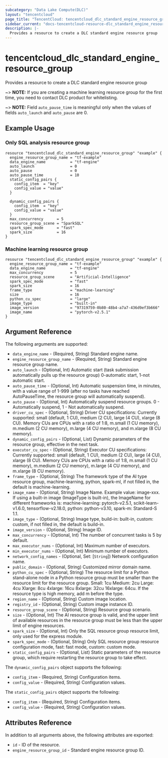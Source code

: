 ```yaml
---
subcategory: "Data Lake Compute(DLC)"
layout: "tencentcloud"
page_title: "TencentCloud: tencentcloud_dlc_standard_engine_resource_group"
sidebar_current: "docs-tencentcloud-resource-dlc_standard_engine_resource_group"
description: |-
  Provides a resource to create a DLC standard engine resource group
---
```


# tencentcloud_dlc_standard_engine_resource_group

Provides a resource to create a DLC standard engine resource group

~> **NOTE:** If you are creating a machine learning resource group for the first time, you need to contact DLC product for whitelisting.

~> **NOTE:** Field `auto_pause_time` is meaningful only when the values ​​of fields `auto_launch` and `auto_pause` are 0.

## Example Usage

### Only SQL analysis resource group

```hcl
resource "tencentcloud_dlc_standard_engine_resource_group" "example" {
  engine_resource_group_name = "tf-example"
  data_engine_name           = "tf-engine"
  auto_launch                = 0
  auto_pause                 = 0
  auto_pause_time            = 10
  static_config_pairs {
    config_item  = "key"
    config_value = "value"
  }

  dynamic_config_pairs {
    config_item  = "key"
    config_value = "value"
  }
  max_concurrency      = 5
  resource_group_scene = "SparkSQL"
  spark_spec_mode      = "fast"
  spark_size           = 16
}
```

### Machine learning resource group

```hcl
resource "tencentcloud_dlc_standard_engine_resource_group" "example" {
  engine_resource_group_name = "tf-example"
  data_engine_name           = "tf-engine"
  max_concurrency            = 5
  resource_group_scene       = "Artificial-Intelligence"
  spark_spec_mode            = "fast"
  spark_size                 = 16
  frame_type                 = "machine-learning"
  size                       = 16
  python_cu_spec             = "large"
  image_type                 = "built-in"
  image_version              = "97319759-0b80-48b4-a7a7-436d9ef3b666"
  image_name                 = "pytorch-v2.5.1"
}
```

## Argument Reference

The following arguments are supported:

* `data_engine_name` - (Required, String) Standard engine name.
* `engine_resource_group_name` - (Required, String) Standard engine resource group name.
* `auto_launch` - (Optional, Int) Automatic start (task submission automatically pulls up the resource group) 0-automatic start, 1-not automatic start.
* `auto_pause_time` - (Optional, Int) Automatic suspension time, in minutes, with a value range of 1-999 (after no tasks have reached AutoPauseTime, the resource group will automatically suspend).
* `auto_pause` - (Optional, Int) Automatically suspend resource groups. 0 - Automatically suspend, 1 - Not automatically suspend.
* `driver_cu_spec` - (Optional, String) Driver CU specifications: Currently supported: small (default, 1 CU), medium (2 CU), large (4 CU), xlarge (8 CU). Memory CUs are CPUs with a ratio of 1:8, m.small (1 CU memory), m.medium (2 CU memory), m.large (4 CU memory), and m.xlarge (8 CU memory).
* `dynamic_config_pairs` - (Optional, List) Dynamic parameters of the resource group, effective in the next task.
* `executor_cu_spec` - (Optional, String) Executor CU specifications: Currently supported: small (default, 1 CU), medium (2 CU), large (4 CU), xlarge (8 CU). Memory CUs are CPUs with a ratio of 1:8, m.small (1 CU memory), m.medium (2 CU memory), m.large (4 CU memory), and m.xlarge (8 CU memory).
* `frame_type` - (Optional, String) The framework type of the AI type resource group, machine-learning, python, spark-ml, if not filled in, the default is machine-learning.
* `image_name` - (Optional, String) Image Name. 
Example value: image-xxx. If using a built-in image (ImageType is built-in), the ImageName for different frameworks is: machine-learning: pytorch-v2.5.1, scikit-learn-v1.6.0, tensorflow-v2.18.0, python: python-v3.10, spark-m: Standard-S 1.1.
* `image_type` - (Optional, String) Image type, build-in: built-in, custom: custom, if not filled in, the default is build-in.
* `image_version` - (Optional, String) Image ID.
* `max_concurrency` - (Optional, Int) The number of concurrent tasks is 5 by default.
* `max_executor_nums` - (Optional, Int) Maximum number of executors.
* `min_executor_nums` - (Optional, Int) Minimum number of executors.
* `network_config_names` - (Optional, Set: [`String`]) Network configuration name.
* `public_domain` - (Optional, String) Customized mirror domain name.
* `python_cu_spec` - (Optional, String) The resource limit for a Python stand-alone node in a Python resource group must be smaller than the resource limit for the resource group. Small: 1cu Medium: 2cu Large: 4cu Xlarge: 8cu 4xlarge: 16cu 8xlarge: 32cu 16xlarge: 64cu. If the resource type is high memory, add m before the type.
* `region_name` - (Optional, String) Custom image location.
* `registry_id` - (Optional, String) Custom image instance ID.
* `resource_group_scene` - (Optional, String) Resource group scenario.
* `size` - (Optional, Int) The AI resource group is valid, and the upper limit of available resources in the resource group must be less than the upper limit of engine resources.
* `spark_size` - (Optional, Int) Only the SQL resource group resource limit, only used for the express module.
* `spark_spec_mode` - (Optional, String) Only SQL resource group resource configuration mode, fast: fast mode, custom: custom mode.
* `static_config_pairs` - (Optional, List) Static parameters of the resource group, which require restarting the resource group to take effect.

The `dynamic_config_pairs` object supports the following:

* `config_item` - (Required, String) Configuration items.
* `config_value` - (Required, String) Configuration values.

The `static_config_pairs` object supports the following:

* `config_item` - (Required, String) Configuration items.
* `config_value` - (Required, String) Configuration values.

## Attributes Reference

In addition to all arguments above, the following attributes are exported:

* `id` - ID of the resource.
* `engine_resource_group_id` - Standard engine resource group ID.



